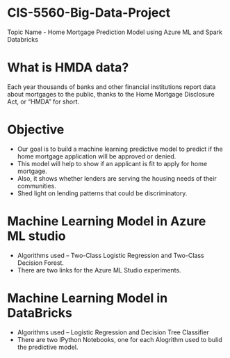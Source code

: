 # CIS-5560-Big-Data-Project
Topic Name - Home Mortgage Prediction Model using Azure ML and Spark Databricks

# What is HMDA data?
Each year thousands of banks and other financial institutions report data about mortgages to the public, thanks to the Home Mortgage Disclosure Act, or “HMDA” for short.

# Objective
- Our goal is to build a machine learning predictive model to predict if the home mortgage application will be approved or denied.
- This model will help to show if an applicant is fit to apply for home mortgage.
- Also, it shows whether lenders are serving the housing needs of their communities.
- Shed light on lending patterns that could be discriminatory.

# Machine Learning Model in Azure ML studio 
- Algorithms used – Two-Class Logistic Regression and Two-Class Decision Forest.
- There are two links for the Azure ML Studio experiments.

# Machine Learning Model in DataBricks
- Algorithms used – Logistic Regression and Decision Tree Classifier
- There are two IPython Notebooks, one for each Alogrithm used to bulid the predictive model.


